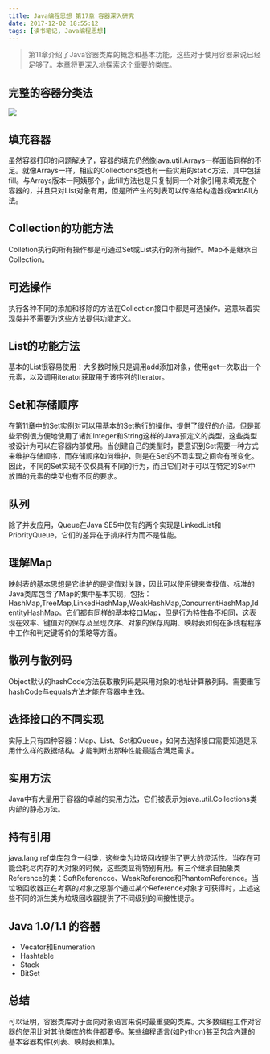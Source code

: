 ```yaml
---
title: Java编程思想 第17章 容器深入研究
date: 2017-12-02 18:55:12
tags: [读书笔记, Java编程思想]
---
```

> 第11章介绍了Java容器类库的概念和基本功能，这些对于使用容器来说已经足够了。本章将更深入地探索这个重要的类库。

## 完整的容器分类法

![](https://codefinger.cn/wp-content/uploads/2017/12/Java容器类库简化图.png)

## 填充容器

虽然容器打印的问题解决了，容器的填充仍然像java.util.Arrays一样面临同样的不足。就像Arrays一样，相应的Collections类也有一些实用的static方法，其中包括fill。与Arrays版本一阿姨那个，此fill方法也是只复制同一个对象引用来填充整个容器的，并且只对List对象有用，但是所产生的列表可以传递给构造器或addAll方法。

## Collection的功能方法

Colletion执行的所有操作都是可通过Set或List执行的所有操作。Map不是继承自Collection。

## 可选操作

执行各种不同的添加和移除的方法在Collection接口中都是可选操作。这意味着实现类并不需要为这些方法提供功能定义。

## List的功能方法

基本的List很容易使用：大多数时候只是调用add添加对象，使用get一次取出一个元素，以及调用iterator获取用于该序列的Iterator。

## Set和存储顺序

在第11章中的Set实例对可以用基本的Set执行的操作，提供了很好的介绍。但是那些示例很方便地使用了诸如Integer和String这样的Java预定义的类型，这些类型被设计为可以在容器内部使用。当创建自己的类型时，要意识到Set需要一种方式来维护存储顺序，而存储顺序如何维护，则是在Set的不同实现之间会有所变化。因此，不同的Set实现不仅仅具有不同的行为，而且它们对于可以在特定的Set中放置的元素的类型也有不同的要求。

## 队列

除了并发应用，Queue在Java SE5中仅有的两个实现是LinkedList和PriorityQueue，它们的差异在于排序行为而不是性能。

## 理解Map

映射表的基本思想是它维护的是键值对关联，因此可以使用键来查找值。标准的Java类库包含了Map的集中基本实现，包括：HashMap,TreeMap,LinkedHashMap,WeakHashMap,ConcurrentHashMap,IdentityHashMap。它们都有同样的基本接口Map，但是行为特性各不相同，这表现在效率、键值对的保存及呈现次序、对象的保存周期、映射表如何在多线程程序中工作和判定键等价的策略等方面。

## 散列与散列码

Object默认的hashCode方法获取散列码是采用对象的地址计算散列码。需要重写hashCode与equals方法才能在容器中生效。

## 选择接口的不同实现

实际上只有四种容器：Map、List、Set和Queue，如何去选择接口需要知道是采用什么样的数据结构。才能判断出那种性能最适合满足需求。

## 实用方法

Java中有大量用于容器的卓越的实用方法，它们被表示为java.util.Collections类内部的静态方法。

## 持有引用

java.lang.ref类库包含一组类，这些类为垃圾回收提供了更大的灵活性。当存在可能会耗尽内存的大对象的时候，这些类显得特别有用。有三个继承自抽象类Reference的类：SoftReferencce、WeakReference和PhantomReference。当垃圾回收器正在考察的对象之恩那个通过某个Reference对象才可获得时，上述这些不同的派生类为垃圾回收器提供了不同级别的间接性提示。

## Java 1.0/1.1 的容器

- Vecator和Enumeration
- Hashtable
- Stack
- BitSet

## 总结

可以证明，容器类库对于面向对象语言来说时最重要的类库。大多数编程工作对容器的使用比对其他类库的构件都要多。某些编程语言(如Python)甚至包含内建的基本容器构件(列表、映射表和集)。